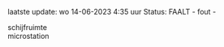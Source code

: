 laatste update: 
wo 14-06-2023  4:35   uur 
Status: FAALT - fout - 
<div class="service R">schijfruimte</div><div class="service R">microstation</div>